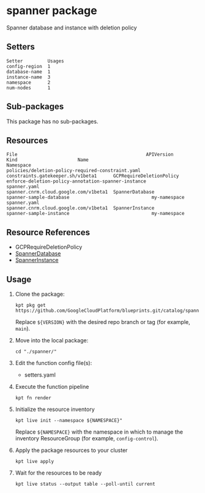 # spanner package

Spanner database and instance with deletion policy

## Setters

```
Setter         Usages
config-region  1
database-name  1
instance-name  3
namespace      2
num-nodes      1
```

## Sub-packages

This package has no sub-packages.

## Resources

```
File                                               APIVersion                             Kind                      Name                                                 Namespace
policies/deletion-policy-required-constraint.yaml  constraints.gatekeeper.sh/v1beta1      GCPRequireDeletionPolicy  enforce-deletion-policy-annotation-spanner-instance
spanner.yaml                                       spanner.cnrm.cloud.google.com/v1beta1  SpannerDatabase           spanner-sample-database                              my-namespace
spanner.yaml                                       spanner.cnrm.cloud.google.com/v1beta1  SpannerInstance           spanner-sample-instance                              my-namespace
```

## Resource References

- GCPRequireDeletionPolicy
- [SpannerDatabase](https://cloud.google.com/config-connector/docs/reference/resource-docs/spanner/spannerdatabase)
- [SpannerInstance](https://cloud.google.com/config-connector/docs/reference/resource-docs/spanner/spannerinstance)

## Usage

1.  Clone the package:
    ```
    kpt pkg get https://github.com/GoogleCloudPlatform/blueprints.git/catalog/spanner@${VERSION}
    ```
    Replace `${VERSION}` with the desired repo branch or tag
    (for example, `main`).

1.  Move into the local package:
    ```
    cd "./spanner/"
    ```

1.  Edit the function config file(s):
    - setters.yaml

1.  Execute the function pipeline
    ```
    kpt fn render
    ```

1.  Initialize the resource inventory
    ```
    kpt live init --namespace ${NAMESPACE}"
    ```
    Replace `${NAMESPACE}` with the namespace in which to manage
    the inventory ResourceGroup (for example, `config-control`).

1.  Apply the package resources to your cluster
    ```
    kpt live apply
    ```

1.  Wait for the resources to be ready
    ```
    kpt live status --output table --poll-until current
    ```

